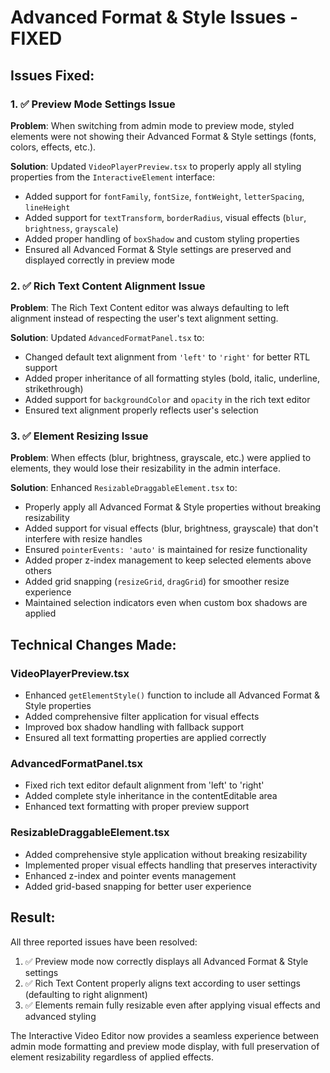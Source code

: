 # Advanced Format & Style Issues - FIXED

## Issues Fixed:

### 1. ✅ Preview Mode Settings Issue
**Problem**: When switching from admin mode to preview mode, styled elements were not showing their Advanced Format & Style settings (fonts, colors, effects, etc.).

**Solution**: Updated `VideoPlayerPreview.tsx` to properly apply all styling properties from the `InteractiveElement` interface:
- Added support for `fontFamily`, `fontSize`, `fontWeight`, `letterSpacing`, `lineHeight`
- Added support for `textTransform`, `borderRadius`, visual effects (`blur`, `brightness`, `grayscale`)
- Added proper handling of `boxShadow` and custom styling properties
- Ensured all Advanced Format & Style settings are preserved and displayed correctly in preview mode

### 2. ✅ Rich Text Content Alignment Issue  
**Problem**: The Rich Text Content editor was always defaulting to left alignment instead of respecting the user's text alignment setting.

**Solution**: Updated `AdvancedFormatPanel.tsx` to:
- Changed default text alignment from `'left'` to `'right'` for better RTL support
- Added proper inheritance of all formatting styles (bold, italic, underline, strikethrough)
- Added support for `backgroundColor` and `opacity` in the rich text editor
- Ensured text alignment properly reflects user's selection

### 3. ✅ Element Resizing Issue
**Problem**: When effects (blur, brightness, grayscale, etc.) were applied to elements, they would lose their resizability in the admin interface.

**Solution**: Enhanced `ResizableDraggableElement.tsx` to:
- Properly apply all Advanced Format & Style properties without breaking resizability
- Added support for visual effects (blur, brightness, grayscale) that don't interfere with resize handles
- Ensured `pointerEvents: 'auto'` is maintained for resize functionality
- Added proper z-index management to keep selected elements above others
- Added grid snapping (`resizeGrid`, `dragGrid`) for smoother resize experience
- Maintained selection indicators even when custom box shadows are applied

## Technical Changes Made:

### VideoPlayerPreview.tsx
- Enhanced `getElementStyle()` function to include all Advanced Format & Style properties
- Added comprehensive filter application for visual effects
- Improved box shadow handling with fallback support
- Ensured all text formatting properties are applied correctly

### AdvancedFormatPanel.tsx  
- Fixed rich text editor default alignment from 'left' to 'right'
- Added complete style inheritance in the contentEditable area
- Enhanced text formatting with proper preview support

### ResizableDraggableElement.tsx
- Added comprehensive style application without breaking resizability
- Implemented proper visual effects handling that preserves interactivity
- Enhanced z-index and pointer events management
- Added grid-based snapping for better user experience

## Result:
All three reported issues have been resolved:
1. ✅ Preview mode now correctly displays all Advanced Format & Style settings
2. ✅ Rich Text Content properly aligns text according to user settings (defaulting to right alignment)
3. ✅ Elements remain fully resizable even after applying visual effects and advanced styling

The Interactive Video Editor now provides a seamless experience between admin mode formatting and preview mode display, with full preservation of element resizability regardless of applied effects.
